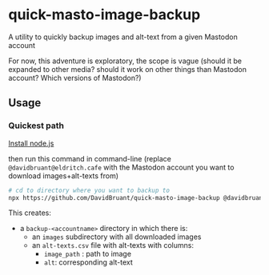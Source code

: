 # quick-masto-image-backup

A utility to quickly backup images and alt-text from a given Mastodon account

For now, this adventure is exploratory, the scope is vague (should it be expanded to other media? should it work on other things than Mastodon account? Which versions of Mastodon?)

## Usage

### Quickest path

[Install node.js](https://nodejs.org/en)

then run this command in command-line (replace `@davidbruant@eldritch.cafe` with the Mastodon account you want to download images+alt-texts from)
```sh
# cd to directory where you want to backup to
npx https://github.com/DavidBruant/quick-masto-image-backup @davidbruant@eldritch.cafe
```

This creates:
- a `backup-<accountname>` directory in which there is:
  - an `images` subdirectory with all downloaded images
  - an `alt-texts.csv` file with alt-texts with columns:
    - `image_path` : path to image
    - `alt`: corresponding alt-text

